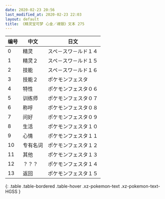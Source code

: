 ```yaml
---
date: 2020-02-23 20:56
last_modified_at: 2020-02-23 22:03
layout: default
title: 《精灵宝可梦 心金／魂银》文本 275
---
```

| 编号 | 中文 | 日文 |
| ---- | ---- | ---- |
| 0 | 精灵 | スペ－スワ－ルド１４ |
| 1 | 精灵２ | スペ－スワ－ルド１５ |
| 2 | 技能 | スペ－スワ－ルド１６ |
| 3 | 技能２ | ポケモンフェスタ |
| 4 | 特性 | ポケモンフェスタ０６ |
| 5 | 训练师 | ポケモンフェスタ０７ |
| 6 | 称呼 | ポケモンフェスタ０８ |
| 7 | 问好 | ポケモンフェスタ０９ |
| 8 | 生活 | ポケモンフェスタ１０ |
| 9 | 心情 | ポケモンフェスタ１１ |
| 10 | 专有名词 | ポケモンフェスタ１２ |
| 11 | 其他 | ポケモンフェスタ１３ |
| 12 | ？？？ | ポケモンフェスタ１４ |
| 13 | 返回 | ポケモンフェスタ１５ |
{: .table .table-bordered .table-hover .xz-pokemon-text .xz-pokemon-text-HGSS }